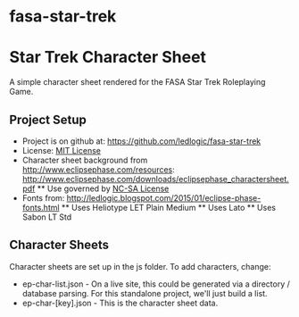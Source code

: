 # fasa-star-trek
Star Trek Character Sheet
=============================

A simple character sheet rendered for the FASA Star Trek Roleplaying Game.

Project Setup
-------------
* Project is on github at: https://github.com/ledlogic/fasa-star-trek
* License: [MIT License](http://en.wikipedia.org/wiki/MIT_License)
* Character sheet background from http://www.eclipsephase.com/resources: http://www.eclipsephase.com/downloads/eclipsephase_charactersheet.pdf
** Use governed by [NC-SA License](http://creativecommons.org/licenses/by-nc-sa/3.0/us/)
* Fonts from: http://ledlogic.blogspot.com/2015/01/eclipse-phase-fonts.html
** Uses Heliotype LET Plain Medium
** Uses Lato
** Uses Sabon LT Std

Character Sheets
----------------

Character sheets are set up in the js folder.  To add characters, change:

* ep-char-list.json - On a live site, this could be generated via a directory / database parsing. For this standalone project, we'll just build a list.
* ep-char-[key].json - This is the character sheet data.
